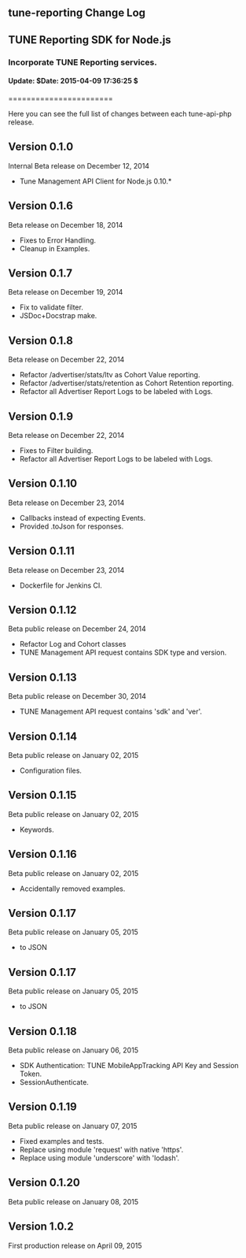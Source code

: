 <h2>tune-reporting Change Log</h2>
<h2>TUNE Reporting SDK for Node.js</h2>
<h3>Incorporate TUNE Reporting services.</h3>
<h4>Update:  $Date: 2015-04-09 17:36:25 $</h4>
=======================

Here you can see the full list of changes between each tune-api-php release.

Version 0.1.0
--------------

Internal Beta release on December 12, 2014
* Tune Management API Client for Node.js 0.10.*

Version 0.1.6
--------------

Beta release on December 18, 2014
* Fixes to Error Handling.
* Cleanup in Examples.

Version 0.1.7
--------------

Beta release on December 19, 2014
* Fix to validate filter.
* JSDoc+Docstrap make.

Version 0.1.8
--------------

Beta release on December 22, 2014
* Refactor /advertiser/stats/ltv as Cohort Value reporting.
* Refactor /advertiser/stats/retention as Cohort Retention reporting.
* Refactor all Advertiser Report Logs to be labeled with Logs.

Version 0.1.9
--------------

Beta release on December 22, 2014
* Fixes to Filter building.
* Refactor all Advertiser Report Logs to be labeled with Logs.

Version 0.1.10
--------------

Beta release on December 23, 2014
* Callbacks instead of expecting Events.
* Provided .toJson for responses.

Version 0.1.11
--------------

Beta release on December 23, 2014
* Dockerfile for Jenkins CI.

Version 0.1.12
--------------

Beta public release on December 24, 2014
* Refactor Log and Cohort classes
* TUNE Management API request contains SDK type and version.

Version 0.1.13
--------------

Beta public release on December 30, 2014
* TUNE Management API request contains 'sdk' and 'ver'.

Version 0.1.14
--------------

Beta public release on January 02, 2015
* Configuration files.

Version 0.1.15
--------------

Beta public release on January 02, 2015
* Keywords.

Version 0.1.16
--------------

Beta public release on January 02, 2015
* Accidentally removed examples.

Version 0.1.17
--------------

Beta public release on January 05, 2015
* to JSON

Version 0.1.17
--------------

Beta public release on January 05, 2015
* to JSON

Version 0.1.18
--------------

Beta public release on January 06, 2015
* SDK Authentication: TUNE MobileAppTracking API Key and Session Token.
* SessionAuthenticate.

Version 0.1.19
--------------

Beta public release on January 07, 2015
* Fixed examples and tests.
* Replace using module 'request' with native 'https'.
* Replace using module 'underscore' with 'lodash'.

Version 0.1.20
--------------

Beta public release on January 08, 2015


Version 1.0.2
--------------

First production release on April 09, 2015
